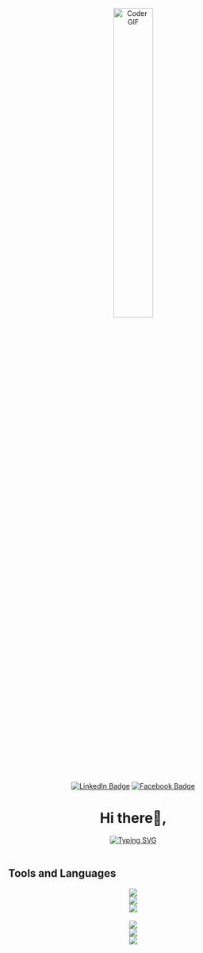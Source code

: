<div id="header" align="center">    
    <img alt="Coder GIF"src="https://media.giphy.com/media/zhYSVCirREeIZtONCI/giphy.gif" width="40%" min-width="100px"/>
    <br/>
    <div id="badges">
      <a href="https://www.linkedin.com/in/tolotra-mandresy-718329235" target="_blank"> <img src="https://img.shields.io/badge/LinkedIn-blue?style=for-the-badge&logo=linkedin&logoColor=white" alt="LinkedIn Badge"/></a>
      <a href="https://www.facebook.com/profile.php?id=100008409820824" target="_blank"><img src="https://img.shields.io/badge/Facebook-blue?style=for-the-badge&logo=facebook&logoColor=white" alt="Facebook Badge"/></a>
    </div>
    <h1>Hi there👋,</h1>
    <a href="https://git.io/typing-svg"><img src="https://readme-typing-svg.demolab.com?    font=Fira+Code&size=16&pause=600&color=31D7E4FF&width=330&height=100&lines=I'm+Tolotra+Mandresy+RASOLONDRAIBE.;I'm+a+software+engineering+student." alt="Typing SVG" /></a>
</div>
<div>
</br>

<h2>Tools and Languages</h2>
<div align="center">

<img src="https://skillicons.dev/icons?i=html,css,sass,bootstrap" />
</br> 

<img src="https://skillicons.dev/icons?i=js,typescript,vue,angular" />
</br>

<img src="https://skillicons.dev/icons?i=figma,xd,illustrator" />
</br>
</br>

<img src="https://skillicons.dev/icons?i=nodejs,express,java" />
</br>

<img src="https://skillicons.dev/icons?i=mysql,postgresql" />
</br>

<img src="https://skillicons.dev/icons?i=arduino" />
</div>

</div>
</div>

